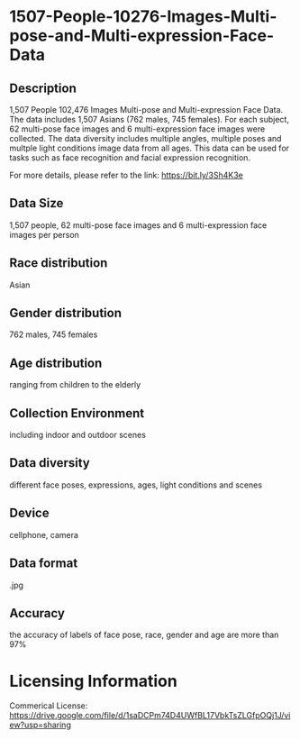 # 1507-People-10276-Images-Multi-pose-and-Multi-expression-Face-Data


## Description
1,507 People 102,476 Images Multi-pose and Multi-expression Face Data. The data includes 1,507 Asians (762 males, 745 females). For each subject, 62 multi-pose face images and 6 multi-expression face images were collected. The data diversity includes multiple angles, multiple poses and multple light conditions image data from all ages. This data can be used for tasks such as face recognition and facial expression recognition.

For more details, please refer to the link: https://bit.ly/3Sh4K3e

## Data Size
1,507 people, 62 multi-pose face images and 6 multi-expression face images per person

## Race distribution
Asian

## Gender distribution
762 males, 745 females

## Age distribution
ranging from children to the elderly

## Collection Environment
including indoor and outdoor scenes

## Data diversity
different face poses, expressions, ages, light conditions and scenes

## Device
cellphone, camera

## Data format
.jpg

## Accuracy
the accuracy of labels of face pose, race, gender and age are more than 97%

# Licensing Information
Commerical License: https://drive.google.com/file/d/1saDCPm74D4UWfBL17VbkTsZLGfpOQj1J/view?usp=sharing
